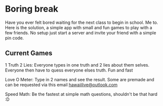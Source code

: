 # Boring break

Have you ever felt bored waiting for the next class to begin in school. Me to. Here is the solution, a simple app with small and fun games to play with a few friends. No setup just start a server and invite your friend with a simple pin code.

## Current Games

1 Truth 2 Lies:
Everyone types in one truth and 2 lies about them selves. Everyone then have to quess everyone elses truth. Fun and fast

Love O Meter:
Type in 2 names and see the result. Some are premade and can be requested via this email hawaiilive@outlook.com

Speed Math:
Be the fastest at simple math questions, shouldn't be that hard :D
